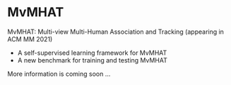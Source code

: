 # MvMHAT
MvMHAT: Multi-view Multi-Human Association and Tracking (appearing in ACM MM 2021)
- A self-supervised learning framework for MvMHAT
- A new benchmark for training and testing MvMHAT

More information is coming soon ...
